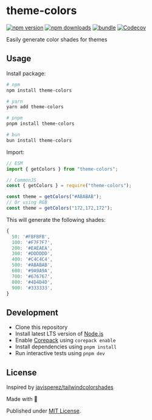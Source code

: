 # theme-colors

[![npm version][npm-version-src]][npm-version-href]
[![npm downloads][npm-downloads-src]][npm-downloads-href]
[![bundle][bundle-src]][bundle-href]
[![Codecov][codecov-src]][codecov-href]

Easily generate color shades for themes

## Usage

Install package:

```sh
# npm
npm install theme-colors

# yarn
yarn add theme-colors

# pnpm
pnpm install theme-colors

# bun
bun install theme-colors
```

Import:

```js
// ESM
import { getColors } from "theme-colors";

// CommonJS
const { getColors } = require("theme-colors");

const theme = getColors("#ABABAB");
// Or using RGB
const theme = getColors("172,172,172");
```

This will generate the following shades:

```js
{
  50: '#FBFBFB',
  100: '#F7F7F7',
  200: '#EAEAEA',
  300: '#DDDDDD',
  400: '#C4C4C4',
  500: '#ABABAB',
  600: '#9A9A9A',
  700: '#676767',
  800: '#4D4D4D',
  900: '#333333',
}
```

## Development

- Clone this repository
- Install latest LTS version of [Node.js](https://nodejs.org/en/)
- Enable [Corepack](https://github.com/nodejs/corepack) using `corepack enable`
- Install dependencies using `pnpm install`
- Run interactive tests using `pnpm dev`

## License

Inspired by [javisperez/tailwindcolorshades](https://github.com/javisperez/tailwindcolorshades)

Made with 💛

Published under [MIT License](./LICENSE).

<!-- Badges -->

[npm-version-src]: https://img.shields.io/npm/v/theme-colors?style=flat&colorA=18181B&colorB=F0DB4F
[npm-version-href]: https://npmjs.com/package/theme-colors
[npm-downloads-src]: https://img.shields.io/npm/dm/theme-colors?style=flat&colorA=18181B&colorB=F0DB4F
[npm-downloads-href]: https://npmjs.com/package/theme-colors
[codecov-src]: https://img.shields.io/codecov/c/gh/unjs/theme-colors/main?style=flat&colorA=18181B&colorB=F0DB4F
[codecov-href]: https://codecov.io/gh/unjs/theme-colors
[bundle-src]: https://img.shields.io/bundlephobia/minzip/theme-colors?style=flat&colorA=18181B&colorB=F0DB4F
[bundle-href]: https://bundlephobia.com/result?p=theme-colors
